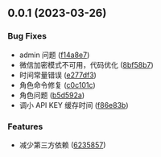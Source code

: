 ## 0.0.1 (2023-03-26)


### Bug Fixes

* admin 问题 ([f14a8e7](https://github.com/ilyydy/cf-openai/commit/f14a8e7e19cd24f08565410d999439a250beb752))
* 微信加密模式不可用，代码优化 ([8bf58b7](https://github.com/ilyydy/cf-openai/commit/8bf58b78642c9ee294af8b86dc234bdc56b53cea))
* 时间常量错误 ([e277df3](https://github.com/ilyydy/cf-openai/commit/e277df3eb12359ed4688043718f1a58e584edff3))
* 角色命令修复 ([c0c101c](https://github.com/ilyydy/cf-openai/commit/c0c101c6c14d814575c16990521d8332996b7676))
* 角色问题 ([b5d592a](https://github.com/ilyydy/cf-openai/commit/b5d592ac1735a127b66f8fd39f13f99f2f6f86b0))
* 调小 API KEY 缓存时间 ([f86e83b](https://github.com/ilyydy/cf-openai/commit/f86e83b8af28f7f4f1e2c10b1cbf47890497a866))


### Features

* 减少第三方依赖 ([6235857](https://github.com/ilyydy/cf-openai/commit/62358573b9705f4ca20518efdd2df668051547f6))



